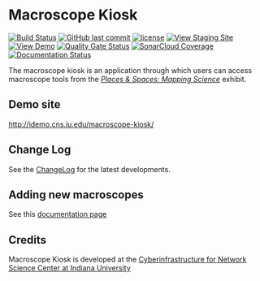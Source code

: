 # Macroscope Kiosk

[![Build Status](https://travis-ci.com/cns-iu/macroscope-kiosk.svg?branch=master)](https://travis-ci.com/cns-iu/macroscope-kiosk)
[![GitHub last commit](https://img.shields.io/github/last-commit/cns-iu/macroscope-kiosk/master.svg)](https://github.com/cns-iu/macroscope-kiosk/commits/master)
[![license](https://img.shields.io/github/license/mashape/apistatus.svg)](LICENSE)
[![View Staging Site](https://img.shields.io/badge/staging-online-brightgreen.svg)](http://idemo.cns.iu.edu/macroscope-kiosk--staging/)
[![View Demo](https://img.shields.io/badge/demo-online-brightgreen.svg)](http://idemo.cns.iu.edu/macroscope-kiosk/)
[![Quality Gate Status](https://sonarcloud.io/api/project_badges/measure?project=cns-iu_macroscope-kiosk&metric=alert_status)](https://sonarcloud.io/dashboard?id=cns-iu_macroscope-kiosk)
[![SonarCloud Coverage](https://sonarcloud.io/api/project_badges/measure?project=cns-iu_macroscope-kiosk&metric=coverage)](https://sonarcloud.io/component_measures/metric/coverage/list?id=cns-iu_macroscope-kiosk)
[![Documentation Status](https://cns-iu.github.io/macroscope-kiosk/images/coverage-badge-documentation.svg)](https://cns-iu.github.io/macroscope-kiosk/)

The macroscope kiosk is an application through which users can access macroscope tools from the *[Places & Spaces: Mapping Science](http://scimaps.org/)* exhibit.

## Demo site

<http://idemo.cns.iu.edu/macroscope-kiosk/>

## Change Log

See the [ChangeLog](CHANGELOG.md) for the latest developments.

## Adding new macroscopes

See this [documentation page](adding-macroscopes.md)

## Credits

Macroscope Kiosk is developed at the [Cyberinfrastructure for Network Science Center at Indiana University](http://cns.iu.edu/)
